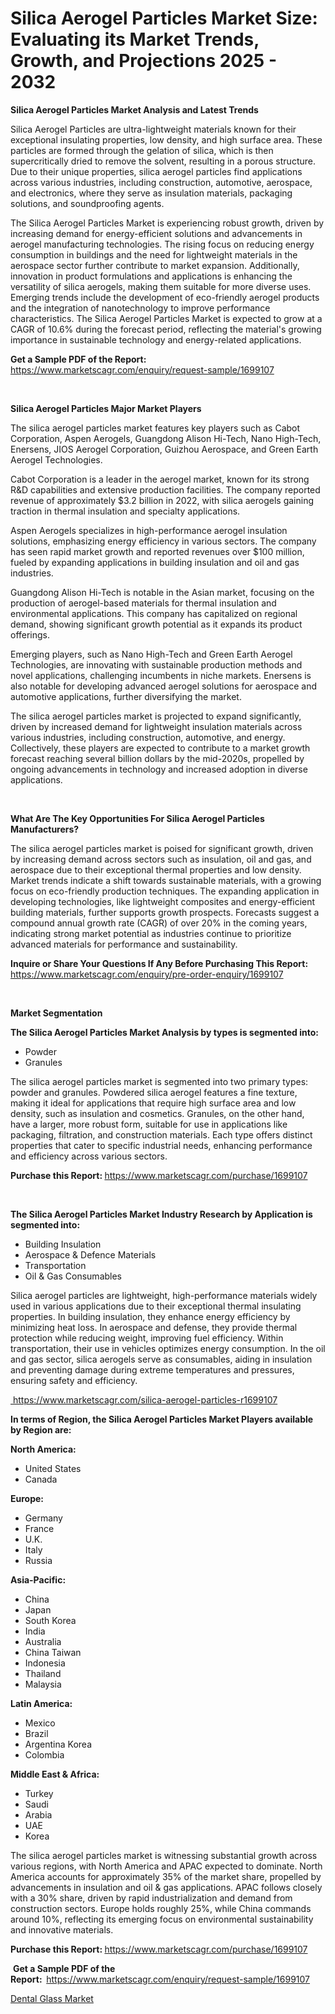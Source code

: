 <p><h1>Silica Aerogel Particles Market Size: Evaluating its Market Trends, Growth, and Projections 2025 - 2032</h1></p><p><strong>Silica Aerogel Particles Market Analysis and Latest Trends</strong></p>
<p><p>Silica Aerogel Particles are ultra-lightweight materials known for their exceptional insulating properties, low density, and high surface area. These particles are formed through the gelation of silica, which is then supercritically dried to remove the solvent, resulting in a porous structure. Due to their unique properties, silica aerogel particles find applications across various industries, including construction, automotive, aerospace, and electronics, where they serve as insulation materials, packaging solutions, and soundproofing agents.</p><p>The Silica Aerogel Particles Market is experiencing robust growth, driven by increasing demand for energy-efficient solutions and advancements in aerogel manufacturing technologies. The rising focus on reducing energy consumption in buildings and the need for lightweight materials in the aerospace sector further contribute to market expansion. Additionally, innovation in product formulations and applications is enhancing the versatility of silica aerogels, making them suitable for more diverse uses. Emerging trends include the development of eco-friendly aerogel products and the integration of nanotechnology to improve performance characteristics. The Silica Aerogel Particles Market is expected to grow at a CAGR of 10.6% during the forecast period, reflecting the material's growing importance in sustainable technology and energy-related applications.</p></p>
<p><strong>Get a Sample PDF of the Report:&nbsp;</strong> <a href="https://www.marketscagr.com/enquiry/request-sample/1699107?utm_campaign=2792&utm_medium=2&utm_source=Github&utm_content=ia&utm_term=31032025&utm_id=silica-aerogel-particles">https://www.marketscagr.com/enquiry/request-sample/1699107</a></p>
<p>&nbsp;</p>
<p><strong>Silica Aerogel Particles Major Market Players</strong></p>
<p><p>The silica aerogel particles market features key players such as Cabot Corporation, Aspen Aerogels, Guangdong Alison Hi-Tech, Nano High-Tech, Enersens, JIOS Aerogel Corporation, Guizhou Aerospace, and Green Earth Aerogel Technologies. </p><p>Cabot Corporation is a leader in the aerogel market, known for its strong R&D capabilities and extensive production facilities. The company reported revenue of approximately $3.2 billion in 2022, with silica aerogels gaining traction in thermal insulation and specialty applications.</p><p>Aspen Aerogels specializes in high-performance aerogel insulation solutions, emphasizing energy efficiency in various sectors. The company has seen rapid market growth and reported revenues over $100 million, fueled by expanding applications in building insulation and oil and gas industries.</p><p>Guangdong Alison Hi-Tech is notable in the Asian market, focusing on the production of aerogel-based materials for thermal insulation and environmental applications. This company has capitalized on regional demand, showing significant growth potential as it expands its product offerings.</p><p>Emerging players, such as Nano High-Tech and Green Earth Aerogel Technologies, are innovating with sustainable production methods and novel applications, challenging incumbents in niche markets. Enersens is also notable for developing advanced aerogel solutions for aerospace and automotive applications, further diversifying the market.</p><p>The silica aerogel particles market is projected to expand significantly, driven by increased demand for lightweight insulation materials across various industries, including construction, automotive, and energy. Collectively, these players are expected to contribute to a market growth forecast reaching several billion dollars by the mid-2020s, propelled by ongoing advancements in technology and increased adoption in diverse applications.</p></p>
<p>&nbsp;</p>
<p><strong>What Are The Key Opportunities For Silica Aerogel Particles Manufacturers?</strong></p>
<p><p>The silica aerogel particles market is poised for significant growth, driven by increasing demand across sectors such as insulation, oil and gas, and aerospace due to their exceptional thermal properties and low density. Market trends indicate a shift towards sustainable materials, with a growing focus on eco-friendly production techniques. The expanding application in developing technologies, like lightweight composites and energy-efficient building materials, further supports growth prospects. Forecasts suggest a compound annual growth rate (CAGR) of over 20% in the coming years, indicating strong market potential as industries continue to prioritize advanced materials for performance and sustainability.</p></p>
<p><strong>Inquire or Share Your Questions If Any Before Purchasing This Report:</strong> <a href="https://www.marketscagr.com/enquiry/pre-order-enquiry/1699107?utm_campaign=2792&utm_medium=2&utm_source=Github&utm_content=ia&utm_term=31032025&utm_id=silica-aerogel-particles">https://www.marketscagr.com/enquiry/pre-order-enquiry/1699107</a></p>
<p>&nbsp;</p>
<p><strong>Market Segmentation</strong></p>
<p><strong>The Silica Aerogel Particles Market Analysis by types is segmented into:</strong></p>
<p><ul><li>Powder</li><li>Granules</li></ul></p>
<p><p>The silica aerogel particles market is segmented into two primary types: powder and granules. Powdered silica aerogel features a fine texture, making it ideal for applications that require high surface area and low density, such as insulation and cosmetics. Granules, on the other hand, have a larger, more robust form, suitable for use in applications like packaging, filtration, and construction materials. Each type offers distinct properties that cater to specific industrial needs, enhancing performance and efficiency across various sectors.</p></p>
<p><strong>Purchase this Report:&nbsp;</strong><a href="https://www.marketscagr.com/purchase/1699107?utm_campaign=2792&utm_medium=2&utm_source=Github&utm_content=ia&utm_term=31032025&utm_id=silica-aerogel-particles">https://www.marketscagr.com/purchase/1699107</a></p>
<p>&nbsp;</p>
<p><strong>The Silica Aerogel Particles Market Industry Research by Application is segmented into:</strong></p>
<p><ul><li>Building Insulation</li><li>Aerospace & Defence Materials</li><li>Transportation</li><li>Oil & Gas Consumables</li></ul></p>
<p><p>Silica aerogel particles are lightweight, high-performance materials widely used in various applications due to their exceptional thermal insulating properties. In building insulation, they enhance energy efficiency by minimizing heat loss. In aerospace and defense, they provide thermal protection while reducing weight, improving fuel efficiency. Within transportation, their use in vehicles optimizes energy consumption. In the oil and gas sector, silica aerogels serve as consumables, aiding in insulation and preventing damage during extreme temperatures and pressures, ensuring safety and efficiency.</p></p>
<p><a href="https://www.marketscagr.com/silica-aerogel-particles-r1699107?utm_campaign=2792&utm_medium=2&utm_source=Github&utm_content=ia&utm_term=31032025&utm_id=silica-aerogel-particles">&nbsp;https://www.marketscagr.com/silica-aerogel-particles-r1699107</a></p>
<p><strong>In terms of Region, the Silica Aerogel Particles Market Players available by Region are:</strong></p>
<p>
    <p> <strong> North America: </strong>
        <ul>
            <li>United States</li>
            <li>Canada</li>
        </ul>
        </p> 
    <p> <strong> Europe: </strong>
        <ul>
            <li>Germany</li>
            <li>France</li>
            <li>U.K.</li>
            <li>Italy</li>
            <li>Russia</li>
        </ul>
        </p> 
    <p> <strong> Asia-Pacific: </strong>
        <ul>
            <li>China</li>
            <li>Japan</li>
            <li>South Korea</li>
            <li>India</li>
            <li>Australia</li>
            <li>China Taiwan</li>
            <li>Indonesia</li>
            <li>Thailand</li>
            <li>Malaysia</li>
        </ul>
        </p> 
    <p> <strong> Latin America: </strong>
        <ul>
            <li>Mexico</li>
            <li>Brazil</li>
            <li>Argentina Korea</li>
            <li>Colombia</li>
        </ul>
        </p> 
    <p> <strong> Middle East & Africa: </strong>
        <ul>
            <li>Turkey</li>
            <li>Saudi</li>
            <li>Arabia</li>
            <li>UAE</li>
            <li>Korea</li>
        </ul>
    </p>
    </p>
<p><p>The silica aerogel particles market is witnessing substantial growth across various regions, with North America and APAC expected to dominate. North America accounts for approximately 35% of the market share, propelled by advancements in insulation and oil & gas applications. APAC follows closely with a 30% share, driven by rapid industrialization and demand from construction sectors. Europe holds roughly 25%, while China commands around 10%, reflecting its emerging focus on environmental sustainability and innovative materials.</p></p>
<p><strong>Purchase this Report: </strong><a href="https://www.marketscagr.com/purchase/1699107?utm_campaign=2792&utm_medium=2&utm_source=Github&utm_content=ia&utm_term=31032025&utm_id=silica-aerogel-particles">https://www.marketscagr.com/purchase/1699107</a></p>
<p>&nbsp;<strong>Get a Sample PDF of the Report:&nbsp;&nbsp;</strong><a href="https://www.marketscagr.com/enquiry/request-sample/1699107?utm_campaign=2792&utm_medium=2&utm_source=Github&utm_content=ia&utm_term=31032025&utm_id=silica-aerogel-particles">https://www.marketscagr.com/enquiry/request-sample/1699107</a></p>
<p><strong></strong></p>
<p><p><a href="https://github.com/organophelia8282/Market-Research-Report-List-1/blob/main/dental-glass-market.md?utm_campaign=2792&utm_medium=2&utm_source=Github&utm_content=ia&utm_term=31032025&utm_id=silica-aerogel-particles">Dental Glass Market</a></p></p>